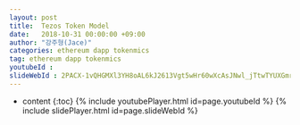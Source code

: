 ```yaml
---
layout: post
title:  Tezos Token Model
date:   2018-10-31 00:00:00 +09:00
author: "강주형(Jace)"
categories: ethereum dapp tokenmics
tag: ethereum dapp tokenmics
youtubeId :
slideWebId : 2PACX-1vQHGMXl3YH8oAL6kJ2613Vgt5wHr60wXcAsJNwl_jTtwTYUXGmr6yREl58J4OuEytCCcIUqi2dA2X7Y
---
```

* content
{:toc}
{% include youtubePlayer.html id=page.youtubeId %}
{% include slidePlayer.html id=page.slideWebId %}

